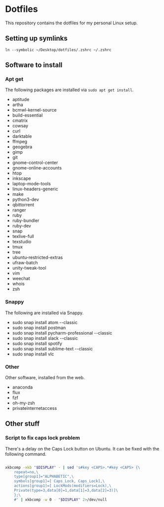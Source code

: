 # Dotfiles

This repository contains the dotfiles for my personal Linux setup.


## Setting up symlinks

```
ln --symbolic ~/Desktop/dotfiles/.zshrc ~/.zshrc
```

## Software to install 

### Apt get

The following packages are installed via `sudo apt get install`.

- aptitude
- artha
- bcmwl-kernel-source 
- build-essential
- cmatrix
- cowsay
- curl
- darktable
- ffmpeg
- geogebra
- gimp
- git
- gnome-control-center
- gnome-online-accounts
- htop
- inkscape
- laptop-mode-tools
- linux-headers-generic
- make
- python3-dev
- qbittorrent
- ranger
- ruby 
- ruby-bundler
- ruby-dev
- snap
- texlive-full
- texstudio
- tmux
- tree
- ubuntu-restricted-extras
- ufraw-batch
- unity-tweak-tool
- vim
- weechat
- whois
- zsh


### Snappy

The following are installed via Snappy.

- sudo snap install atom --classic
- sudo snap install postman
- sudo snap install pycharm-professional --classic
- sudo snap install slack --classic
- sudo snap install spotify
- sudo snap install sublime-text --classic
- sudo snap install vlc

### Other

Other software, installed from the web.

- anaconda
- flux
- fzf
- oh-my-zsh
- privateinternetaccess

## Other stuff

### Script to fix caps lock problem

There's a delay on the Caps Lock button on Ubuntu.
It can be fixed with the following command.


```bash

xkbcomp -xkb "$DISPLAY" - | sed 's#key <CAPS>.*#key <CAPS> {\
    repeat=no,\
    type[group1]="ALPHABETIC",\
    symbols[group1]=[ Caps_Lock, Caps_Lock],\
    actions[group1]=[ LockMods(modifiers=Lock),\
    Private(type=3,data[0]=1,data[1]=3,data[2]=3)]\
    };\
    #' | xkbcomp -w 0 - "$DISPLAY" 2>/dev/null


```
